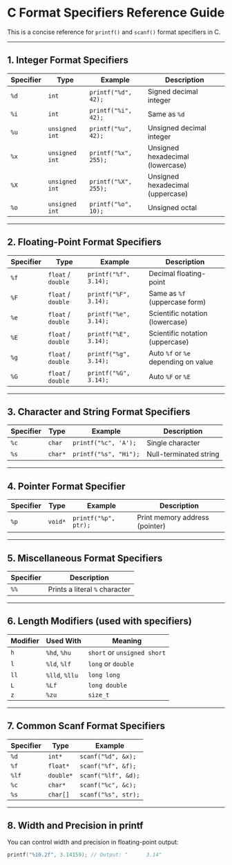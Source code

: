 # C Format Specifiers Reference Guide

This is a concise reference for `printf()` and `scanf()` format specifiers in C.

---

## 1. Integer Format Specifiers

| Specifier | Type              | Example       | Description                        |
|-----------|-------------------|---------------|------------------------------------|
| `%d`      | `int`             | `printf("%d", 42);` | Signed decimal integer             |
| `%i`      | `int`             | `printf("%i", 42);` | Same as `%d`                        |
| `%u`      | `unsigned int`    | `printf("%u", 42);` | Unsigned decimal integer           |
| `%x`      | `unsigned int`    | `printf("%x", 255);` | Unsigned hexadecimal (lowercase)   |
| `%X`      | `unsigned int`    | `printf("%X", 255);` | Unsigned hexadecimal (uppercase)   |
| `%o`      | `unsigned int`    | `printf("%o", 10);` | Unsigned octal                     |

---

## 2. Floating-Point Format Specifiers

| Specifier | Type              | Example             | Description                          |
|-----------|-------------------|---------------------|--------------------------------------|
| `%f`      | `float` / `double`| `printf("%f", 3.14);` | Decimal floating-point               |
| `%F`      | `float` / `double`| `printf("%F", 3.14);` | Same as `%f` (uppercase form)        |
| `%e`      | `float` / `double`| `printf("%e", 3.14);` | Scientific notation (lowercase)      |
| `%E`      | `float` / `double`| `printf("%E", 3.14);` | Scientific notation (uppercase)      |
| `%g`      | `float` / `double`| `printf("%g", 3.14);` | Auto `%f` or `%e` depending on value |
| `%G`      | `float` / `double`| `printf("%G", 3.14);` | Auto `%F` or `%E`                    |

---

## 3. Character and String Format Specifiers

| Specifier | Type         | Example               | Description            |
|-----------|--------------|-----------------------|------------------------|
| `%c`      | `char`       | `printf("%c", 'A');`  | Single character       |
| `%s`      | `char*`      | `printf("%s", "Hi");` | Null-terminated string |

---

## 4. Pointer Format Specifier

| Specifier | Type     | Example                    | Description        |
|-----------|----------|----------------------------|--------------------|
| `%p`      | `void*`  | `printf("%p", ptr);`       | Print memory address (pointer) |

---

## 5. Miscellaneous Format Specifiers

| Specifier | Description                        |
|-----------|------------------------------------|
| `%%`      | Prints a literal `%` character     |

---

## 6. Length Modifiers (used with specifiers)

| Modifier | Used With         | Meaning                         |
|----------|-------------------|---------------------------------|
| `h`      | `%hd`, `%hu`      | `short` or `unsigned short`     |
| `l`      | `%ld`, `%lf`      | `long` or `double`              |
| `ll`     | `%lld`, `%llu`    | `long long`                     |
| `L`      | `%Lf`             | `long double`                   |
| `z`      | `%zu`             | `size_t`                        |

---

## 7. Common Scanf Format Specifiers

| Specifier | Type             | Example                 |
|-----------|------------------|-------------------------|
| `%d`      | `int*`           | `scanf("%d", &x);`      |
| `%f`      | `float*`         | `scanf("%f", &f);`      |
| `%lf`     | `double*`        | `scanf("%lf", &d);`     |
| `%c`      | `char*`          | `scanf("%c", &c);`      |
| `%s`      | `char[]`         | `scanf("%s", str);`     |

---

## 8. Width and Precision in printf

You can control width and precision in floating-point output:

```c
printf("%10.2f", 3.14159); // Output: "      3.14"

